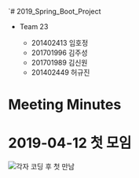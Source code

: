 `# 2019_Spring_Boot_Project

* Team 23 

  * 201402413 임호정
  * 201701996 김주성
  * 201701989 김신원
  * 201402449 허규진

# Meeting Minutes

# 2019-04-12 첫 모임 

![각자 코딩 후 첫 만남](https://user-images.githubusercontent.com/11308147/56033801-4b1dd280-5d60-11e9-8d20-7998d04fe11b.jpg)
